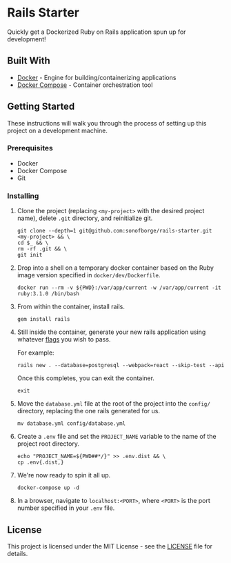 # Rails Starter

Quickly get a Dockerized Ruby on Rails application spun up for development!

## Built With

*   [Docker](https://docs.docker.com/get-docker/) - Engine for building/containerizing applications
*   [Docker Compose](https://docs.docker.com/compose/install/) - Container orchestration tool

## Getting Started

These instructions will walk you through the process of setting up this project on a development machine.

### Prerequisites

*   Docker
*   Docker Compose
*   Git

### Installing

1.  Clone the project (replacing `<my-project>` with the desired project name), delete `.git` directory, and
    reinitialize git.

    ```shell
    git clone --depth=1 git@github.com:sonofborge/rails-starter.git <my-project> && \
    cd $_ && \
    rm -rf .git && \
    git init
    ```

2.  Drop into a shell on a temporary docker container based on the Ruby image version specified in
    `docker/dev/Dockerfile`.

    ```shell
    docker run --rm -v ${PWD}:/var/app/current -w /var/app/current -it ruby:3.1.0 /bin/bash
    ```

3.  From within the container, install rails.

    ```shell
    gem install rails
    ```

4.  Still inside the container, generate your new rails application using whatever
    [flags](https://guides.rubyonrails.org/command_line.html#rails-new) you wish to pass.

    For example:

    ```shell
    rails new . --database=postgresql --webpack=react --skip-test --api
    ```

    Once this completes, you can exit the container.

    ```shell
    exit
    ```

5.  Move the `database.yml` file at the root of the project into the `config/` directory, replacing the one
    rails generated for us.

    ```shell
    mv database.yml config/database.yml
    ```

6.  Create a `.env` file and set the `PROJECT_NAME` variable to the name of the project root directory.

    ```shell
    echo "PROJECT_NAME=${PWD##*/}" >> .env.dist && \
    cp .env{.dist,}
    ```

7.  We're now ready to spin it all up.

    ```shell
    docker-compose up -d
    ```

8.  In a browser, navigate to `localhost:<PORT>`, where `<PORT>` is the port number specified in your `.env` file.

## License

This project is licensed under the MIT License - see the [LICENSE](./LICENSE.md) file for details.
